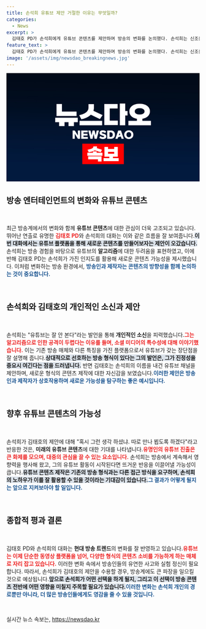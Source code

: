 ```yaml
---
title: 손석희 유튜브 제안 거절한 이유는 무엇일까?
categories:
  - News
excerpt: >
  김태호 PD가 손석희에게 유튜브 콘텐츠를 제안하며 방송의 변화를 논의했다. 손석희는 신조를 지키겠다고 단호히 응답했지만, 이 둘의 케미는 어떤 결과를 낳을까?
feature_text: >
  김태호 PD가 손석희에게 유튜브 콘텐츠를 제안하며 방송의 변화를 논의했다. 손석희는 신조를 지키겠다고 단호히 응답했지만, 이 둘의 케미는 어떤 결과를 낳을까?
image: '/assets/img/newsdao_breakingnews.jpg'
---
```


<p><img src="/assets/img/newsdao_breakingnews.jpg" alt="firstkoreanews 속보" /></p>

<h2 data-ke-size="size26">방송 엔터테인먼트의 변화와 유튜브 콘텐츠</h2>

<p data-ke-size="size16">&nbsp;</p>

<p data-ke-size="size16">최근 방송계에서의 변화와 함께 <b>유튜브 콘텐츠</b>에 대한 관심이 더욱 고조되고 있습니다. 뛰어난 연출로 유명한 <b><span style="color: #ee2323;">김태호 PD</span></b>와 손석희의 대화는 이와 같은 흐름을 잘 보여줍니다.<b><span style="background-color: #21538527;">이번 대화에서는 유튜브 플랫폼을 통해 새로운 콘텐츠를 만들어보자는 제안이 오갔습니다.</span></b> 손석희는 방송 경험을 바탕으로 유튜브의 <b>알고리즘</b>에 대한 두려움을 표현하였고, 이에 반해 김태호 PD는 손석희가 가진 인지도를 활용해 새로운 콘텐츠 가능성을 제시했습니다. 이처럼 변화하는 방송 환경에서, <b><span style="color: #1a5490;">방송인과 제작자는 콘텐츠의 방향성을 함께 논의하는 것이 중요합니다.</span></b></p>

<p data-ke-size="size16">&nbsp;</p>

<h2 data-ke-size="size26">손석희와 김태호의 개인적인 소신과 제안</h2>

<p data-ke-size="size16">&nbsp;</p>

<p data-ke-size="size16">손석희는 "유튜브는 잘 안 본다"라는 발언을 통해 <b>개인적인 소신</b>을 피력했습니다.<b><span style="color: #ee2323;">그는 알고리즘으로 인한 공격이 두렵다는 이유를 들며, 소셜 미디어의 특수성에 대해 이야기했습니다.</span></b> 이는 기존 방송 매체와 다른 특징을 가진 플랫폼으로서 유튜브가 갖는 장단점을 잘 설명해 줍니다.<b><span style="background-color: #21538527;">상대적으로 선호하는 방송 형식이 있다는 그의 발언은, 그가 진정성을 중요시 여긴다는 점을 드러냅니다.</span></b> 반면 김태호는 손석희의 이름을 내건 유튜브 채널을 제안하며, 새로운 형식의 콘텐츠 제작에 대한 자신감을 보였습니다.<b><span style="color: #1a5490;">이러한 제안은 방송인과 제작자가 상호작용하며 새로운 가능성을 탐구하는 좋은 예시입니다.</span></b></p>

<p data-ke-size="size16">&nbsp;</p>

<h2 data-ke-size="size26">향후 유튜브 콘텐츠의 가능성</h2>

<p data-ke-size="size16">&nbsp;</p>

<p data-ke-size="size16">손석희가 김태호의 제안에 대해 "혹시 그런 생각 하셨냐. 따로 만나 뵙도록 하겠다"라고 반응한 것은, <b>미래의 유튜브 콘텐츠</b>에 대한 기대를 나타냅니다.<b><span style="color: #ee2323;">유명인의 유튜브 진출은 큰 화제를 모으며, 대중의 관심을 끌 수 있는 요소입니다.</span></b> 손석희는 방송에서 계속해서 영향력을 행사해 왔고, 그의 유튜브 활동이 시작된다면 뜨거운 반응을 이끌어낼 가능성이 큽니다.<b><span style="background-color: #21538527;">유튜브 콘텐츠 제작은 기존의 방송 형식과는 다른 접근 방식을 요구하며, 손석희의 노하우가 이를 잘 활용할 수 있을 것이라는 기대감이 있습니다.</span></b><b><span style="color: #1a5490;">그 결과가 어떻게 될지는 앞으로 지켜보아야 할 일입니다.</span></b></p>

<p data-ke-size="size16">&nbsp;</p>

<h2 data-ke-size="size26">종합적 평과 결론</h2>

<p data-ke-size="size16">&nbsp;</p>

<p data-ke-size="size16">김태호 PD와 손석희의 대화는 <b>현대 방송 트렌드</b>의 변화를 잘 반영하고 있습니다.<b><span style="color: #ee2323;">유튜브는 이제 단순한 동영상 플랫폼을 넘어, 다양한 형식의 콘텐츠 소비를 가능하게 하는 매체로 자리 잡고 있습니다.</span></b> 이러한 변화 속에서 방송인들의 유연한 사고와 실험 정신이 필요합니다. 따라서, 손석희가 김태호의 제안을 수용할 경우, 방송계에도 큰 파장을 일으킬 것으로 예상됩니다.<b><span style="background-color: #21538527;">앞으로 손석희가 어떤 선택을 하게 될지, 그리고 이 선택이 방송 콘텐츠 전반에 어떤 영향을 미칠지 주목할 필요가 있습니다.</span></b><b><span style="color: #1a5490;">이러한 변화는 손석희 개인의 경로뿐만 아니라, 더 많은 방송인들에게도 영감을 줄 수 있을 것입니다.</span></b></p>

<p data-ke-size="size16">&nbsp;</p>
실시간 뉴스 속보는, <a href="https://newsdao.kr" rel="dofollow">https://newsdao.kr</a>


